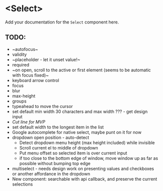 # \<Select\>

Add your documentation for the `Select` component here.

## TODO:

- ~autofocus~
- validity
- ~placeholder - let it unset value!~
- required
- ~on open, scroll to the active or first element (seems to be automatic with focus fixed)~
- keyboard arrow control
- focus
- blur
- max-height
- groups
- typeahead to move the cursor
- set default min width 30 characters and max width ??? - get design input
- _Cut line for MVP_
- set default width to the longest item in the list
- Google autocomplete for native select, maybe punt on it for now
- dropdown open position - auto-detect
  - Detect dropdown menu height (max height included) while invisible
  - Scroll current el to middle of dropdown
  - Put menu offset so selected item is over current input
  - if too close to the bottom edge of window, move window up as far as possible without bumping top edge
- multiselect - needs design work on presenting values and checkboxes or another affordance in the dropdown
- New component: searchable with api callback, and preserve the current selections
